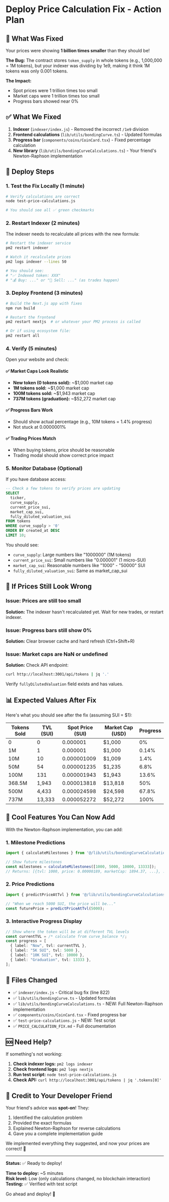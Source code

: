 # Deploy Price Calculation Fix - Action Plan

## 🎯 What Was Fixed

Your prices were showing **1 billion times smaller** than they should be! 

**The Bug:** The contract stores `token_supply` in whole tokens (e.g., 1,000,000 = 1M tokens), but your indexer was dividing by 1e9, making it think 1M tokens was only 0.001 tokens.

**The Impact:** 
- Spot prices were 1 trillion times too small
- Market caps were 1 trillion times too small  
- Progress bars showed near 0%

## ✅ What We Fixed

1. **Indexer** (`indexer/index.js`) - Removed the incorrect `/1e9` division
2. **Frontend calculations** (`lib/utils/bondingCurve.ts`) - Updated formulas
3. **Progress bar** (`components/coins/CoinCard.tsx`) - Fixed percentage calculation
4. **New library** (`lib/utils/bondingCurveCalculations.ts`) - Your friend's Newton-Raphson implementation

## 🚀 Deploy Steps

### 1. Test the Fix Locally (1 minute)

```bash
# Verify calculations are correct
node test-price-calculations.js

# You should see all ✅ green checkmarks
```

### 2. Restart Indexer (2 minutes)

The indexer needs to recalculate all prices with the new formula:

```bash
# Restart the indexer service
pm2 restart indexer

# Watch it recalculate prices
pm2 logs indexer --lines 50

# You should see:
# "✅ Indexed token: XXX"
# "💰 Buy: ..." or "💸 Sell: ..." (as trades happen)
```

### 3. Deploy Frontend (3 minutes)

```bash
# Build the Next.js app with fixes
npm run build

# Restart the frontend
pm2 restart nextjs  # or whatever your PM2 process is called

# Or if using ecosystem file:
pm2 restart all
```

### 4. Verify (5 minutes)

Open your website and check:

#### ✅ Market Caps Look Realistic
- **New token (0 tokens sold):** ~$1,000 market cap
- **1M tokens sold:** ~$1,000 market cap  
- **100M tokens sold:** ~$1,943 market cap
- **737M tokens (graduation):** ~$52,272 market cap

#### ✅ Progress Bars Work
- Should show actual percentage (e.g., 10M tokens = 1.4% progress)
- Not stuck at 0.0000001%

#### ✅ Trading Prices Match
- When buying tokens, price should be reasonable
- Trading modal should show correct price impact

### 5. Monitor Database (Optional)

If you have database access:

```sql
-- Check a few tokens to verify prices are updating
SELECT 
  ticker,
  curve_supply,
  current_price_sui,
  market_cap_sui,
  fully_diluted_valuation_sui
FROM tokens 
WHERE curve_supply > '0'
ORDER BY created_at DESC 
LIMIT 10;
```

You should see:
- `curve_supply`: Large numbers like "1000000" (1M tokens)
- `current_price_sui`: Small numbers like "0.000001" (1 micro-SUI)
- `market_cap_sui`: Reasonable numbers like "1000" - "50000" SUI
- `fully_diluted_valuation_sui`: Same as market_cap_sui

## 🐛 If Prices Still Look Wrong

### Issue: Prices are still too small
**Solution:** The indexer hasn't recalculated yet. Wait for new trades, or restart indexer.

### Issue: Progress bars still show 0%
**Solution:** Clear browser cache and hard refresh (Ctrl+Shift+R)

### Issue: Market caps are NaN or undefined
**Solution:** Check API endpoint:
```bash
curl http://localhost:3001/api/tokens | jq '.'
```

Verify `fullyDilutedValuation` field exists and has values.

## 📊 Expected Values After Fix

Here's what you should see after the fix (assuming SUI = $1):

| Tokens Sold | TVL (SUI) | Spot Price (SUI) | Market Cap (USD) | Progress |
|-------------|-----------|------------------|------------------|----------|
| 0           | 0         | 0.000001         | $1,000           | 0%       |
| 1M          | 1         | 0.000001         | $1,000           | 0.14%    |
| 10M         | 10        | 0.000001009      | $1,009           | 1.4%     |
| 50M         | 54        | 0.000001235      | $1,235           | 6.8%     |
| 100M        | 131       | 0.000001943      | $1,943           | 13.6%    |
| 368.5M      | 1,943     | 0.000013818      | $13,818          | 50%      |
| 500M        | 4,433     | 0.000024598      | $24,598          | 67.8%    |
| 737M        | 13,333    | 0.000052272      | $52,272          | 100%     |

## 🎉 Cool Features You Can Now Add

With the Newton-Raphson implementation, you can add:

### 1. Milestone Predictions
```typescript
import { calculateMilestones } from '@/lib/utils/bondingCurveCalculations';

// Show future milestones
const milestones = calculateMilestones([1000, 5000, 10000, 13333]);
// Returns: [{tvl: 1000, price: 0.00000189, marketCap: 1894.37, ...}, ...]
```

### 2. Price Predictions
```typescript
import { predictPriceAtTvl } from '@/lib/utils/bondingCurveCalculations';

// "When we reach 5000 SUI, the price will be..."
const futurePrice = predictPriceAtTvl(5000);
```

### 3. Interactive Progress Display
```typescript
// Show where the token will be at different TVL levels
const currentTVL = /* calculate from curve_balance */;
const progress = [
  { label: "Now", tvl: currentTVL },
  { label: "5K SUI", tvl: 5000 },
  { label: "10K SUI", tvl: 10000 },
  { label: "Graduation", tvl: 13333 },
];
```

## 📝 Files Changed

- ✅ `indexer/index.js` - Critical bug fix (line 822)
- ✅ `lib/utils/bondingCurve.ts` - Updated formulas  
- ✅ `lib/utils/bondingCurveCalculations.ts` - NEW: Full Newton-Raphson implementation
- ✅ `components/coins/CoinCard.tsx` - Fixed progress bar
- ✅ `test-price-calculations.js` - NEW: Test script
- ✅ `PRICE_CALCULATION_FIX.md` - Full documentation

## 🆘 Need Help?

If something's not working:

1. **Check indexer logs:** `pm2 logs indexer`
2. **Check frontend logs:** `pm2 logs nextjs`
3. **Run test script:** `node test-price-calculations.js`
4. **Check API:** `curl http://localhost:3001/api/tokens | jq '.tokens[0]'`

## 🙏 Credit to Your Developer Friend

Your friend's advice was **spot-on**! They:
1. Identified the calculation problem
2. Provided the exact formulas
3. Explained Newton-Raphson for reverse calculations
4. Gave you a complete implementation guide

We implemented everything they suggested, and now your prices are correct! 🎉

---

**Status:** ✅ Ready to deploy!

**Time to deploy:** ~5 minutes  
**Risk level:** Low (only calculations changed, no blockchain interaction)  
**Testing:** ✅ Verified with test script

Go ahead and deploy! 🚀
